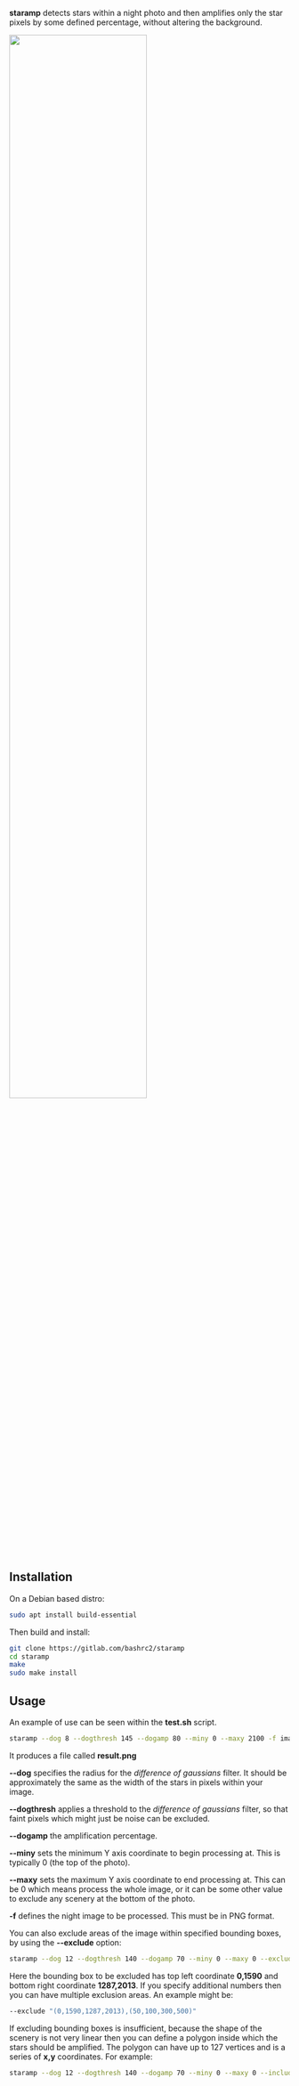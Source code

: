 **staramp** detects stars within a night photo and then amplifies only the star pixels by some defined percentage, without altering the background.

<img src="https://gitlab.com/bashrc2/staramp/-/raw/main/images/example.jpg?ref_type=heads" width="70%"/>

## Installation

On a Debian based distro:

``` bash
sudo apt install build-essential
```

Then build and install:

``` bash
git clone https://gitlab.com/bashrc2/staramp
cd staramp
make
sudo make install
```

## Usage

An example of use can be seen within the **test.sh** script.

``` bash
staramp --dog 8 --dogthresh 145 --dogamp 80 --miny 0 --maxy 2100 -f images/stars1.png
```

It produces a file called **result.png**

**--dog** specifies the radius for the *difference of gaussians* filter. It should be approximately the same as the width of the stars in pixels within your image.

**--dogthresh** applies a threshold to the *difference of gaussians* filter, so that faint pixels which might just be noise can be excluded.

**--dogamp** the amplification percentage.

**--miny** sets the minimum Y axis coordinate to begin processing at. This is typically 0 (the top of the photo).

**--maxy** sets the maximum Y axis coordinate to end processing at. This can be 0 which means process the whole image, or it can be some other value to exclude any scenery at the bottom of the photo.

**-f** defines the night image to be processed. This must be in PNG format.

You can also exclude areas of the image within specified bounding boxes, by using the **--exclude** option:

``` bash
staramp --dog 12 --dogthresh 140 --dogamp 70 --miny 0 --maxy 0 --exclude "0,1590,1287,2013" -f images/stars2.png
```

Here the bounding box to be excluded has top left coordinate **0,1590** and bottom right coordinate **1287,2013**. If you specify additional numbers then you can have multiple exclusion areas. An example might be:

``` bash
--exclude "(0,1590,1287,2013),(50,100,300,500)"
```

If excluding bounding boxes is insufficient, because the shape of the scenery is not very linear then you can define a polygon inside which the stars should be amplified. The polygon can have up to 127 vertices and is a series of **x,y** coordinates. For example:

``` bash
staramp --dog 12 --dogthresh 140 --dogamp 70 --miny 0 --maxy 0 --include "30,70,200,90,250,900,15,870" -f images/stars2.png
```
